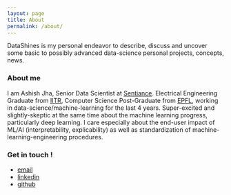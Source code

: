 ```yaml
---
layout: page
title: About
permalink: /about/
---
```


DataShines is my personal endeavor to describe, discuss and uncover some basic to possibly advanced data-science personal projects, concepts, news.

### About me

I am Ashish Jha, Senior Data Scientist at [Sentiance](https://www.sentiance.com/). Electrical Engineering Graduate from [IITR](https://www.iitr.ac.in/), Computer Science Post-Graduate from [EPFL](https://www.epfl.ch/index.en.html), working in data-science/machine-learning for the last 4 years. Super-excited and slightly-skeptic at the same time about the machine learning progress, particularly deep learning. I care especially about the end-user impact of ML/AI (interpretability, explicability) as well as standardization of machine-learning-engineering procedures.


### Get in touch !

* [email](mailto:arj7192@gmail.com)  
* [linkedin](https://www.linkedin.com/in/ashishrj)  
* [github](https://github.com/arj7192)
